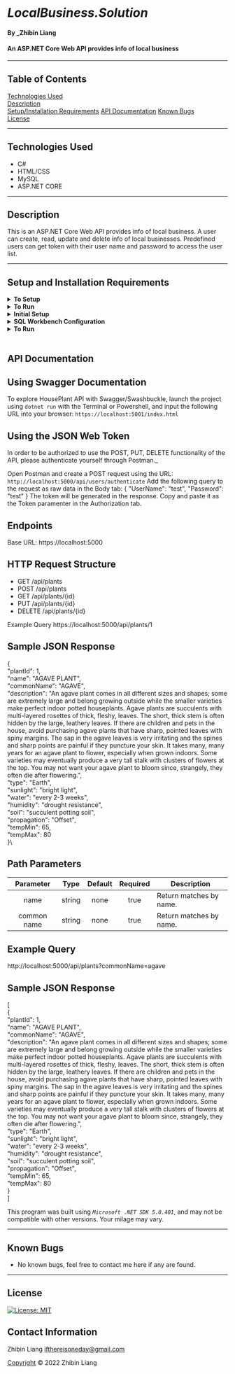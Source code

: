 # _LocalBusiness.Solution_

#### By _Zhibin Liang

#### An ASP.NET Core Web API provides info of local business

---
## Table of Contents
[Technologies Used](#technologies-used)  
[Description](#description)  
[Setup/Installation Requirements](#setup-and-installation-requirements)
[API Documentation](#api-documentation)
[Known Bugs](#known-bugs)  
[License](#License)

---
## Technologies Used

* C#
* HTML/CSS
* MySQL
* ASP.NET CORE

---
## Description
This is an ASP.NET Core Web API provides info of local business. A user can create, read, update and delete info of local businesses. Predefined users can get token with their user name and password to access the user list.

---
## Setup and Installation Requirements
<details>
<summary><strong>To Setup</strong></summary>

* Requires _MySQL_ for the database
* Install _Microsoft .NET SDK_
* Clone the repo
    ```
    $ git clone https://github.com/zbl14/LocalBusiness.Solution.git
    ```
</details>

<details>
<summary><strong>To Run</strong></summary>

* Navigate to  
   <pre>PierreTreats.Solution
    └── <strong>PierreTreats</strong></pre>
* Create ```appsettings.json``` in the directory of _PierreTreats_, and add following to the file with your MySQL username and password
    ```
    {
    "ConnectionStrings": {
        "DefaultConnection": "Server=localhost;Port=3306;database=zhibin_liang;uid=[username];pwd=[password];"
    }
    }
    ```
* Run follwing commands
    ```
    $ dotnet restore
    ```
    ```
    $ dotnet ef database update
    ```
    ```
    $ dotnet run
    ```
</details>

<details>
<summary><strong>Initial Setup</strong></summary>  

1. Copy the git repository url: https://github.com/joeroaden/HousePlant.Solution 
2. Open a shell program and navigate to your desktop.
3. Clone the repository for this project using the `git clone` command and including the copied URL.
4. While still in the shell program, navigate to the root directory of the newly created file named `HousePlant.Solution`.
5. From the root directory, navigate to the `HousePlant` directory.
6. Move onto SQL Workbench instructions below to re-create database necessary to run this project.
</details>

<details>
<summary><strong>SQL Workbench Configuration</strong></summary>

1. Create an `appsetting.json` file in the `HousePlant` directory of the project  
   <pre>HousePlant.Solution
   └── HousePlant
    └── <strong>appsetting.json</strong></pre>
2. Insert the following code [^1]  
    ```json
    {
      "ConnectionStrings": {
        "DefaultConnection": "Server=localhost;Port=3306;database=house_plant;uid=root;pwd=[YOUR-PASSWORD-HERE];"
      }
    }
    ```

3. Once `appsettings.json` file has been created, navigate back to SQL Workbench.
</details>

<details>
<summary><strong>To Run</strong></summary>

1. Navigate to:  
   <pre>HousePlant.Solution
   └── <strong>HousePlant</strong></pre>

2. Run `$ dotnet restore` in the console.  
3. Run `$ dotnet database update` in the console.  
4. Run `$ dotnet run` in the console
</details><br>

## API Documentation

## Using Swagger Documentation

To explore HousePlant API with Swagger/Swashbuckle, launch the project using `dotnet run` with the Terminal or Powershell, and input the following URL into your browser: `https://localhost:5001/index.html`

## Using the JSON Web Token

In order to be authorized to use the POST, PUT, DELETE functionality of the API, please authenticate yourself through Postman._

Open Postman and create a POST request using the URL: `http://localhost:5000/api/users/authenticate`
Add the following query to the request as raw data in the Body tab:
{
    "UserName": "test",
    "Password": "test"
}
The token will be generated in the response. Copy and paste it as the Token paramenter in the Authorization tab.

## Endpoints

Base URL: https://localhost:5000

## HTTP Request Structure
* GET /api/plants
* POST /api/plants
* GET /api/plants/{id}
* PUT /api/plants/{id}
* DELETE /api/plants/{id}

Example Query
https://localhost:5000/api/plants/1

## Sample JSON Response

{\
    "plantId": 1,\
    "name": "AGAVE PLANT",\
    "commonName": "AGAVE",\
    "description": "An agave plant comes in all different sizes and shapes; some are extremely  large and belong growing outside while the smaller varieties make perfect indoor potted houseplants. Agave plants are succulents with multi-layered rosettes of thick, fleshy, leaves. The short, thick stem is often hidden by the large, leathery leaves. If there are children and pets in the house, avoid purchasing agave plants that have sharp, pointed leaves with spiny margins. The sap in the agave leaves is very irritating and the spines and sharp points are painful if they puncture your skin. It takes many, many years for an agave plant to flower, especially when grown indoors. Some varieties may eventually produce a very tall stalk with clusters of flowers at the top. You may not want your agave plant to bloom since, strangely, they often die after flowering.",\
    "type": "Earth",\
    "sunlight": "bright light",\
    "water": "every 2-3 weeks",\
    "humidity": "drought resistance",\
    "soil": "succulent potting soil",\
    "propagation": "Offset",\
    "tempMin": 65,\
    "tempMax": 80\
}\

## Path Parameters
| Parameter | Type | Default | Required | Description |
| :---: | :---: | :---: | :---: | --- |
| name | string | none | true | Return matches by name.
| common name | string | none | true | Return matches by name.| description | string | none | true | Return matches by description.

## Example Query
http://localhost:5000/api/plants?commonName=agave

## Sample JSON Response
[\
    {\
        "plantId": 1,\
        "name": "AGAVE PLANT",\
        "commonName": "AGAVE",\
        "description": "An agave plant comes in all different sizes and shapes; some are extremely  large and belong growing outside while the smaller varieties make perfect indoor potted houseplants. Agave plants are succulents with multi-layered rosettes of thick, fleshy, leaves. The short, thick stem is often hidden by the large, leathery leaves. If there are children and pets in the house, avoid purchasing agave plants that have sharp, pointed leaves with spiny margins. The sap in the agave leaves is very irritating and the spines and sharp points are painful if they puncture your skin. It takes many, many years for an agave plant to flower, especially when grown indoors. Some varieties may eventually produce a very tall stalk with clusters of flowers at the top. You may not want your agave plant to bloom since, strangely, they often die after flowering.",\
        "type": "Earth",\
        "sunlight": "bright light",\
        "water": "every 2-3 weeks",\
        "humidity": "drought resistance",\
        "soil": "succulent potting soil",\
        "propagation": "Offset",\
        "tempMin": 65,\
        "tempMax": 80\
    }\
]


This program was built using *`Microsoft .NET SDK 5.0.401`*, and may not be compatible with other versions. Your milage may vary.

---
## Known Bugs

* No known bugs, feel free to contact me here if any are found.

---
## License
[![License: MIT](https://img.shields.io/badge/License-MIT-yellow.svg)](https://opensource.org/licenses/MIT)

## Contact Information
Zhibin Liang <ifthereisoneday@gmail.com>

[Copyright](/LICENSE) &copy; 2022 Zhibin Liang